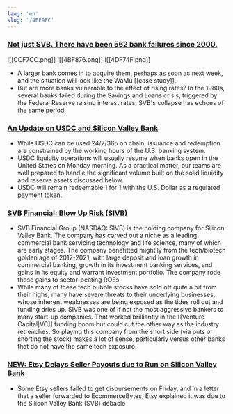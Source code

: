 ```yaml
---
lang: 'en'
slug: '/4EF9FC'
---
```


### [Not just SVB. There have been 562 bank failures since 2000.](https://yarn.pranshum.com/banks)

![[CCF7CC.png]]
![[4BF876.png]]
![[4DF74F.png]]

- A larger bank comes in to acquire them, perhaps as soon as next week, and the situation will look like the WaMu [[case study]].
- But are more banks vulnerable to the effect of rising rates? In the 1980s, several banks failed during the Savings and Loans crisis, triggered by the Federal Reserve raising interest rates. SVB's collapse has echoes of the same period.

### [An Update on USDC and Silicon Valley Bank](https://www.circle.com/blog/an-update-on-usdc-and-silicon-valley-bank)

- While USDC can be used 24/7/365 on chain, issuance and redemption are constrained by the working hours of the U.S. banking system.
- USDC liquidity operations will usually resume when banks open in the United States on Monday morning. As a practical matter, our teams are well prepared to handle the significant volume built on the solid liquidity and reserve assets discussed below.
- USDC will remain redeemable 1 for 1 with the U.S. Dollar as a regulated payment token.

### [SVB Financial: Blow Up Risk (SIVB)](https://seekingalpha.com/article/4565388-svb-financial-blow-up-risk)

- SVB Financial Group (NASDAQ: SIVB) is the holding company for Silicon Valley Bank. The company has carved out a niche as a leading commercial bank servicing technology and life science, many of which are early stages. The company benefitted mightily from the tech/biotech golden age of 2012-2021, with large deposit and loan growth in commercial banking, growth in its investment banking services, and gains in its equity and warrant investment portfolio. The company rode these gains to sector-beating ROEs.
- While many of these tech bubble stocks have sold off quite a bit from their highs, many have severe threats to their underlying businesses, whose inherent weaknesses are being exposed as the tides roll out and funding dries up. SIVB was one of if not the most aggressive bankers to many start-up companies. That worked brilliantly in the [[Venture Capital|VC]] funding boom but could cut the other way as the industry retrenches. So playing this company from the short side (via puts or shorting the stock) makes a lot of sense, particularly versus other banks that do not have the same tech exposure.

### [NEW: Etsy Delays Seller Payouts due to Run on Silicon Valley Bank](https://www.ecommercebytes.com/C/abblog/blog.pl?/pl/2023/3/1678509907.html)

- Some Etsy sellers failed to get disbursements on Friday, and in a letter that a seller forwarded to EcommerceBytes, Etsy explained it was due to the Silicon Valley Bank (SVB) debacle
